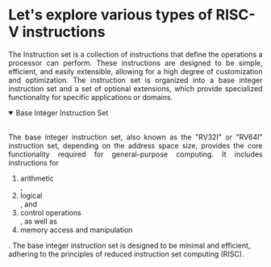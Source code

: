 # Let's explore various types of RISC-V instructions

<p align="justify">The Instruction set is a collection of instructions that define the operations a processor can perform. 
These instructions are designed to be simple, efficient, and easily extensible, allowing for a high degree of customization and optimization.
The instruction set is organized into a base integer instruction set and a set of optional extensions, which provide specialized functionality for specific applications or domains.</p>

<details open>
<summary>Base Integer Instruction Set</summary>
<br>
<p align="justify">The base integer instruction set, also known as the "RV32I" or "RV64I" instruction set, depending on the address space size, provides the core functionality required for general-purpose computing. It includes instructions for <ol><li>arithmetic</li>, <li>logical</li>, and <li>control operations</li>, as well as <li>memory access and manipulation</li></ol>. The base integer instruction set is designed to be minimal and efficient, adhering to the principles of reduced instruction set computing (RISC).</p>
</details>
